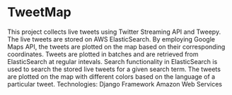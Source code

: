 # TweetMap

This project collects live tweets using Twitter Streaming API and Tweepy. The live tweets are stored on AWS ElasticSearch. By employing Google Maps API, the tweets are plotted on the map based on their corresponding coordinates. Tweets are plotted in batches and are retrieved from ElasticSearch at regular intevals. Search functionality in ElasticSearch is used to search the stored live tweets for a given search term. The tweets are plotted on the map with different colors based on the language of a particular tweet.
Technologies:
Django Framework
Amazon Web Services
